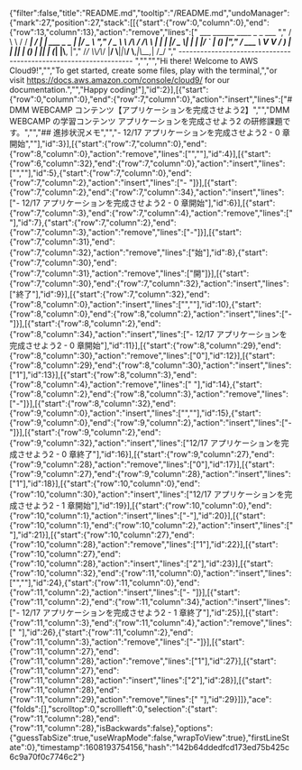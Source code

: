 {"filter":false,"title":"README.md","tooltip":"/README.md","undoManager":{"mark":27,"position":27,"stack":[[{"start":{"row":0,"column":0},"end":{"row":13,"column":13},"action":"remove","lines":["         ___        ______     ____ _                 _  ___  ","        / \\ \\      / / ___|   / ___| | ___  _   _  __| |/ _ \\ ","       / _ \\ \\ /\\ / /\\___ \\  | |   | |/ _ \\| | | |/ _` | (_) |","      / ___ \\ V  V /  ___) | | |___| | (_) | |_| | (_| |\\__, |","     /_/   \\_\\_/\\_/  |____/   \\____|_|\\___/ \\__,_|\\__,_|  /_/ "," ----------------------------------------------------------------- ","","","Hi there! Welcome to AWS Cloud9!","","To get started, create some files, play with the terminal,","or visit https://docs.aws.amazon.com/console/cloud9/ for our documentation.","","Happy coding!"],"id":2}],[{"start":{"row":0,"column":0},"end":{"row":7,"column":0},"action":"insert","lines":["# DMM WEBCAMP コンテンツ【アプリケーションを完成させよう2】","","DMM WEBCAMP の学習コンテンツ アプリケーションを完成させよう2 の研修課題です。","","## 進捗状況メモ","","- 12/17 アプリケーションを完成させよう2 - 0 章開始",""],"id":3}],[{"start":{"row":7,"column":0},"end":{"row":8,"column":0},"action":"remove","lines":["",""],"id":4}],[{"start":{"row":6,"column":32},"end":{"row":7,"column":0},"action":"insert","lines":["",""],"id":5},{"start":{"row":7,"column":0},"end":{"row":7,"column":2},"action":"insert","lines":["- "]}],[{"start":{"row":7,"column":2},"end":{"row":7,"column":34},"action":"insert","lines":["- 12/17 アプリケーションを完成させよう2 - 0 章開始"],"id":6}],[{"start":{"row":7,"column":3},"end":{"row":7,"column":4},"action":"remove","lines":[" "],"id":7},{"start":{"row":7,"column":2},"end":{"row":7,"column":3},"action":"remove","lines":["-"]}],[{"start":{"row":7,"column":31},"end":{"row":7,"column":32},"action":"remove","lines":["始"],"id":8},{"start":{"row":7,"column":30},"end":{"row":7,"column":31},"action":"remove","lines":["開"]}],[{"start":{"row":7,"column":30},"end":{"row":7,"column":32},"action":"insert","lines":["終了"],"id":9}],[{"start":{"row":7,"column":32},"end":{"row":8,"column":0},"action":"insert","lines":["",""],"id":10},{"start":{"row":8,"column":0},"end":{"row":8,"column":2},"action":"insert","lines":["- "]}],[{"start":{"row":8,"column":2},"end":{"row":8,"column":34},"action":"insert","lines":["- 12/17 アプリケーションを完成させよう2 - 0 章開始"],"id":11}],[{"start":{"row":8,"column":29},"end":{"row":8,"column":30},"action":"remove","lines":["0"],"id":12}],[{"start":{"row":8,"column":29},"end":{"row":8,"column":30},"action":"insert","lines":["1"],"id":13}],[{"start":{"row":8,"column":3},"end":{"row":8,"column":4},"action":"remove","lines":[" "],"id":14},{"start":{"row":8,"column":2},"end":{"row":8,"column":3},"action":"remove","lines":["-"]}],[{"start":{"row":8,"column":32},"end":{"row":9,"column":0},"action":"insert","lines":["",""],"id":15},{"start":{"row":9,"column":0},"end":{"row":9,"column":2},"action":"insert","lines":["- "]}],[{"start":{"row":9,"column":2},"end":{"row":9,"column":32},"action":"insert","lines":["12/17 アプリケーションを完成させよう2 - 0 章終了"],"id":16}],[{"start":{"row":9,"column":27},"end":{"row":9,"column":28},"action":"remove","lines":["0"],"id":17}],[{"start":{"row":9,"column":27},"end":{"row":9,"column":28},"action":"insert","lines":["1"],"id":18}],[{"start":{"row":10,"column":0},"end":{"row":10,"column":30},"action":"insert","lines":["12/17 アプリケーションを完成させよう2 - 1 章開始"],"id":19}],[{"start":{"row":10,"column":0},"end":{"row":10,"column":1},"action":"insert","lines":["-"],"id":20}],[{"start":{"row":10,"column":1},"end":{"row":10,"column":2},"action":"insert","lines":[" "],"id":21}],[{"start":{"row":10,"column":27},"end":{"row":10,"column":28},"action":"remove","lines":["1"],"id":22}],[{"start":{"row":10,"column":27},"end":{"row":10,"column":28},"action":"insert","lines":["2"],"id":23}],[{"start":{"row":10,"column":32},"end":{"row":11,"column":0},"action":"insert","lines":["",""],"id":24},{"start":{"row":11,"column":0},"end":{"row":11,"column":2},"action":"insert","lines":["- "]}],[{"start":{"row":11,"column":2},"end":{"row":11,"column":34},"action":"insert","lines":["- 12/17 アプリケーションを完成させよう2 - 1 章終了"],"id":25}],[{"start":{"row":11,"column":3},"end":{"row":11,"column":4},"action":"remove","lines":[" "],"id":26},{"start":{"row":11,"column":2},"end":{"row":11,"column":3},"action":"remove","lines":["-"]}],[{"start":{"row":11,"column":27},"end":{"row":11,"column":28},"action":"remove","lines":["1"],"id":27}],[{"start":{"row":11,"column":27},"end":{"row":11,"column":28},"action":"insert","lines":["2"],"id":28}],[{"start":{"row":11,"column":28},"end":{"row":11,"column":29},"action":"remove","lines":[" "],"id":29}]]},"ace":{"folds":[],"scrolltop":0,"scrollleft":0,"selection":{"start":{"row":11,"column":28},"end":{"row":11,"column":28},"isBackwards":false},"options":{"guessTabSize":true,"useWrapMode":false,"wrapToView":true},"firstLineState":0},"timestamp":1608193754156,"hash":"142b64ddedfcd173ed75b425c6c9a70f0c7746c2"}
